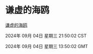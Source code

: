 # 谦虚的海鸥
[谦虚的海鸥](http://219.139.196.164:56308/qxdho/course/base/hotlink/index.php)

2024年 09月 04日 星期三 21:50:02 CST

2024年 09月 04日 星期三 13:50:02 GMT
